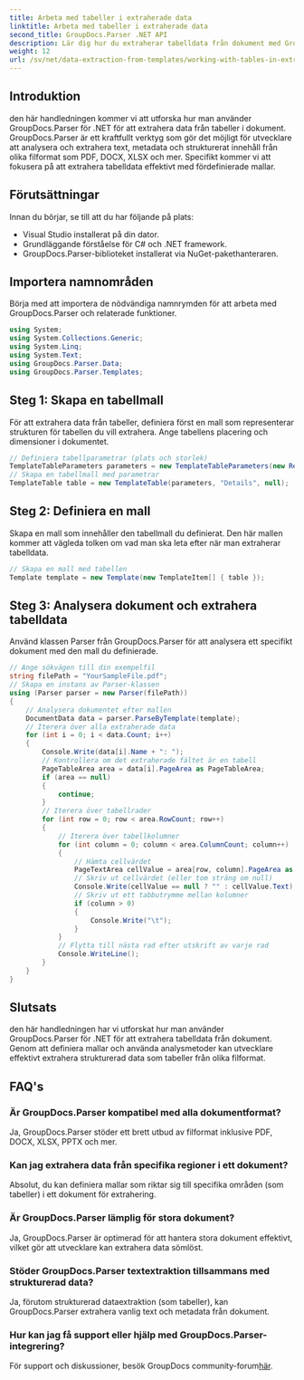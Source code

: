 ```yaml
---
title: Arbeta med tabeller i extraherade data
linktitle: Arbeta med tabeller i extraherade data
second_title: GroupDocs.Parser .NET API
description: Lär dig hur du extraherar tabelldata från dokument med GroupDocs.Parser för .NET. Analysera strukturerat innehåll effektivt med fördefinierade mallar.
weight: 12
url: /sv/net/data-extraction-from-templates/working-with-tables-in-extracted-data/
---
```

## Introduktion
den här handledningen kommer vi att utforska hur man använder GroupDocs.Parser för .NET för att extrahera data från tabeller i dokument. GroupDocs.Parser är ett kraftfullt verktyg som gör det möjligt för utvecklare att analysera och extrahera text, metadata och strukturerat innehåll från olika filformat som PDF, DOCX, XLSX och mer. Specifikt kommer vi att fokusera på att extrahera tabelldata effektivt med fördefinierade mallar.
## Förutsättningar
Innan du börjar, se till att du har följande på plats:
- Visual Studio installerat på din dator.
- Grundläggande förståelse för C# och .NET framework.
- GroupDocs.Parser-biblioteket installerat via NuGet-pakethanteraren.

## Importera namnområden
Börja med att importera de nödvändiga namnrymden för att arbeta med GroupDocs.Parser och relaterade funktioner.
```csharp
using System;
using System.Collections.Generic;
using System.Linq;
using System.Text;
using GroupDocs.Parser.Data;
using GroupDocs.Parser.Templates;
```
## Steg 1: Skapa en tabellmall
För att extrahera data från tabeller, definiera först en mall som representerar strukturen för tabellen du vill extrahera. Ange tabellens placering och dimensioner i dokumentet.
```csharp
// Definiera tabellparametrar (plats och storlek)
TemplateTableParameters parameters = new TemplateTableParameters(new Rectangle(new Point(35, 320), new Size(530, 55)), null);
// Skapa en tabellmall med parametrar
TemplateTable table = new TemplateTable(parameters, "Details", null);
```
## Steg 2: Definiera en mall
Skapa en mall som innehåller den tabellmall du definierat. Den här mallen kommer att vägleda tolken om vad man ska leta efter när man extraherar tabelldata.
```csharp
// Skapa en mall med tabellen
Template template = new Template(new TemplateItem[] { table });
```
## Steg 3: Analysera dokument och extrahera tabelldata
Använd klassen Parser från GroupDocs.Parser för att analysera ett specifikt dokument med den mall du definierade.
```csharp
// Ange sökvägen till din exempelfil
string filePath = "YourSampleFile.pdf";
// Skapa en instans av Parser-klassen
using (Parser parser = new Parser(filePath))
{
    // Analysera dokumentet efter mallen
    DocumentData data = parser.ParseByTemplate(template);
    // Iterera över alla extraherade data
    for (int i = 0; i < data.Count; i++)
    {
        Console.Write(data[i].Name + ": ");
        // Kontrollera om det extraherade fältet är en tabell
        PageTableArea area = data[i].PageArea as PageTableArea;
        if (area == null)
        {
            continue;
        }
        // Iterera över tabellrader
        for (int row = 0; row < area.RowCount; row++)
        {
            // Iterera över tabellkolumner
            for (int column = 0; column < area.ColumnCount; column++)
            {
                // Hämta cellvärdet
                PageTextArea cellValue = area[row, column].PageArea as PageTextArea;
                // Skriv ut cellvärdet (eller tom sträng om null)
                Console.Write(cellValue == null ? "" : cellValue.Text);
                // Skriv ut ett tabbutrymme mellan kolumner
                if (column > 0)
                {
                    Console.Write("\t");
                }
            }
            // Flytta till nästa rad efter utskrift av varje rad
            Console.WriteLine();
        }
    }
}
```

## Slutsats
den här handledningen har vi utforskat hur man använder GroupDocs.Parser för .NET för att extrahera tabelldata från dokument. Genom att definiera mallar och använda analysmetoder kan utvecklare effektivt extrahera strukturerad data som tabeller från olika filformat.

## FAQ's
### Är GroupDocs.Parser kompatibel med alla dokumentformat?
Ja, GroupDocs.Parser stöder ett brett utbud av filformat inklusive PDF, DOCX, XLSX, PPTX och mer.
### Kan jag extrahera data från specifika regioner i ett dokument?
Absolut, du kan definiera mallar som riktar sig till specifika områden (som tabeller) i ett dokument för extrahering.
### Är GroupDocs.Parser lämplig för stora dokument?
Ja, GroupDocs.Parser är optimerad för att hantera stora dokument effektivt, vilket gör att utvecklare kan extrahera data sömlöst.
### Stöder GroupDocs.Parser textextraktion tillsammans med strukturerad data?
Ja, förutom strukturerad dataextraktion (som tabeller), kan GroupDocs.Parser extrahera vanlig text och metadata från dokument.
### Hur kan jag få support eller hjälp med GroupDocs.Parser-integrering?
 För support och diskussioner, besök GroupDocs community-forum[här](https://forum.groupdocs.com/c/parser/17).